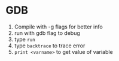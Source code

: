 # GDB

1. Compile with -g flags for better info
2. run with gdb flag to debug
3. type ``run``
4. type ``backtrace`` to trace error
5. ``print <varname>`` to get value of variable